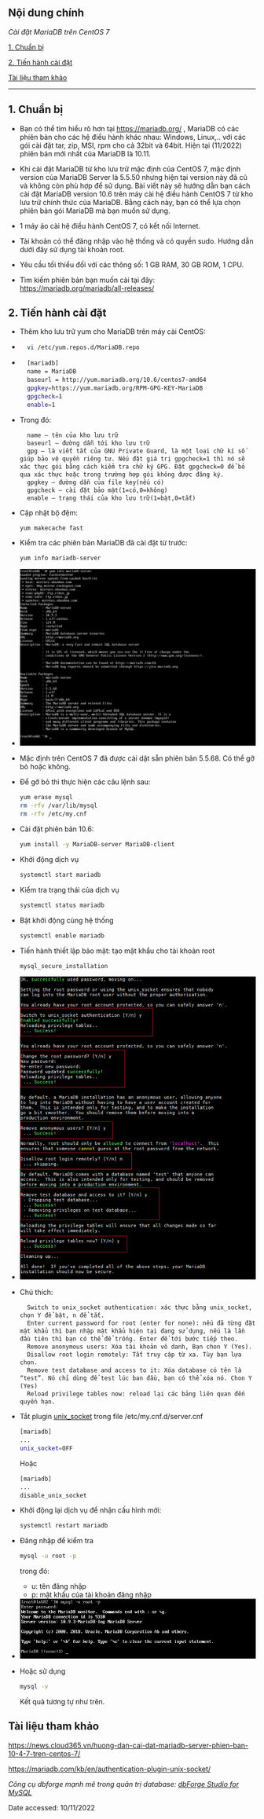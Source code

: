 ## Nội dung chính

_Cài đặt MariaDB trên CentOS 7_

[1. Chuẩn bị](#1)

[2. Tiến hành cài đặt](#2)

[Tài liệu tham khảo](#3)

___

## <a name="1" >1. Chuẩn bị</a>

- Bạn có thể tìm hiểu rõ hơn tại <https://mariadb.org/> , MariaDB có các phiên bản cho các hệ điều hành khác nhau: Windows, Linux,.. với các gói cài đặt tar, zip, MSI, rpm cho cả 32bit và 64bit. Hiện tại (11/2022) phiên bản mới nhất của MariaDB là 10.11.

- Khi cài đặt MariaDB từ kho lưu trữ mặc định của CentOS 7, mặc định version của MariaDB Server là 5.5.50 nhưng hiện tại version này đã cũ và không còn phù hợp để sử dụng. Bài viết này sẽ hướng dẫn bạn cách cài đặt MariaDB version 10.6 trên máy cài hệ điều hành CentOS 7 từ ​​kho lưu trữ chính thức của MariaDB. Bằng cách này, bạn có thể lựa chọn phiên bản gói MariaDB mà bạn muốn sử dụng.

- 1 máy ảo cài hệ điều hành CentOS 7, có kết nối Internet.
- Tài khoản có thể đăng nhập vào hệ thống và có quyền sudo. Hướng dẫn dưới đây sử dụng tài khoản root.
- Yêu cầu tối thiểu đối với các thông số: 1 GB RAM, 30 GB ROM, 1 CPU.
- Tìm kiếm phiên bản bạn muốn cài tại đây: <https://mariadb.org/mariadb/all-releases/>

## <a name="2" >2. Tiến hành cài đặt</a>

- Thêm kho lưu trữ yum cho MariaDB trên máy cài CentOS:

- ```sh
    vi /etc/yum.repos.d/MariaDB.repo
  ```

- ```sh
    [mariadb]
    name = MariaDB
    baseurl = http://yum.mariadb.org/10.6/centos7-amd64
    gpgkey=https://yum.mariadb.org/RPM-GPG-KEY-MariaDB
    gpgcheck=1 
    enable=1
  ```

- Trong đó:

        name – tên của kho lưu trữ
        baseurl – đường dẫn tới kho lưu trữ
        gpg – là viết tắt của GNU Private Guard, là một loại chữ kí số giúp bảo vệ quyền riêng tư. Nếu đặt giá trị gpgcheck=1 thì nó sẽ xác thực gói bằng cách kiểm tra chữ ký GPG. Đặt gpgcheck=0 để bỏ qua xác thực hoặc trong trường hợp gói không được đăng ký.
        gpgkey – đường dẫn của file key(nếu có)
        gpgcheck – cài đặt bảo mật(1=có,0=không)
        enable – trạng thái của kho lưu trữ(1=bật,0=tắt)

- Cập nhật bộ đệm:

    ```sh
    yum makecache fast
    ```

- Kiểm tra các phiên bản MariaDB đã cài đặt từ trước:

    ```sh
    yum info mariadb-server 
    ```

- <img src="Images/info-mariadb.PNG" width="">

- Mặc định trên CentOS 7 đã được cài dặt sẵn phiên bản 5.5.68. Có thể gỡ bỏ hoặc không.
- Để gỡ bỏ thì thực hiện các câu lệnh sau:

    ```sh
    yum erase mysql
    rm -rfv /var/lib/mysql
    rm -rfv /etc/my.cnf
    ```

- Cài đặt phiên bản 10.6:

    ```sh
    yum install -y MariaDB-server MariaDB-client
    ```

- Khởi động dịch vụ

    ```sh
    systemctl start mariadb
    ```

- Kiểm tra trạng thái của dịch vụ

    ```sh
    systemctl status mariadb
    ```

- Bật khởi động cùng hệ thống

    ```sh
    systemctl enable mariadb
    ```

- Tiến hành thiết lập bảo mật: tạo mật khẩu cho tài khoản root

    ```sh
    mysql_secure_installation
    ```

- <img src="Images/root_pass.png" width="">

- Chú thích:

        Switch to unix_socket authentication: xác thực bằng unix_socket, chọn Y để bật, n để tắt.
        Enter current password for root (enter for none): nếu đã từng đặt mật khẩu thì bạn nhập mật khẩu hiện tại đang sử dụng, nếu là lần đầu tiên thì bạn có thể để trống. Enter để tới bước tiếp theo.
        Remove anonymous users: Xóa tài khoản vô danh, Bạn chon Y (Yes).
        Disallow root login remotely: Tắt truy cập từ xa. Tùy bạn lựa chọn.
        Remove test database and access to it: Xóa database có tên là “test”. Nó chỉ dùng để test lúc ban đầu, bạn có thể xóa nó. Chon Y (Yes)
        Reload privilege tables now: reload lại các bảng liên quan đến quyền hạn.

- Tắt plugin [unix_socket](https://mariadb.com/kb/en/authentication-plugin-unix-socket/) trong file /etc/my.cnf.d/server.cnf

    ```sh
    [mariadb]
    ...
    unix_socket=OFF
    ```

    Hoặc

    ```sh
    [mariadb]
    ...
    disable_unix_socket
    ```

- Khởi động lại dịch vụ để nhận cấu hình mới:

    ```sh
    systemctl restart mariadb
    ```

- Đăng nhập để kiểm tra

    ```sh
    mysql -u root -p 
    ```

    trong đó:

  - u: tên đăng nhập
  - p: mật khẩu của tài khoản đăng nhập

- <img src="Images/root_login.PNG" width="">

- Hoặc sử dụng

    ```sh
    mysql -v
    ```

    Kết quả tương tự như trên.

## <a name="3" >Tài liệu tham khảo</a>

<https://news.cloud365.vn/huong-dan-cai-dat-mariadb-server-phien-ban-10-4-7-tren-centos-7/>

<https://mariadb.com/kb/en/authentication-plugin-unix-socket/>


_Công cụ dbforge mạnh mẽ trong quản trị database: [dbForge Studio for MySQL](https://www.devart.com/dbforge/mysql/studio/)_

Date accessed: 10/11/2022
